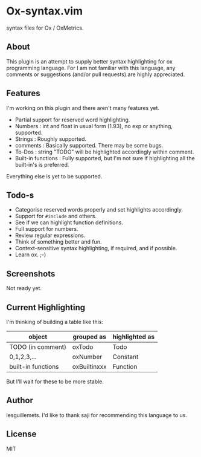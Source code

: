Ox-syntax.vim
=============

syntax files for Ox / OxMetrics.

## About
This plugin is an attempt to supply better syntax highlighting for ox programming language.
For I am not familiar with this language, any comments or suggestions (and/or pull requests) are highly appreciated.

## Features
I'm working on this plugin and there aren't many features yet.

* Partial support for reserved word highlighting.
* Numbers : int and float in usual form (1.93), no exp or anything, supported.
* Strings : Roughly supported.
* comments : Basically supported. There may be some bugs.
* To-Dos : string "TODO" will be highlighted accordingly within comment.
* Built-in functions : Fully supported, but I'm not sure if highlighting all the built-in's is preferred.

Everything else is yet to be supported.

## Todo-s

* Categorise reserved words properly and set highlights accordingly.
* Support for `#include` and others.
* See if we can highlight function definitions.
* Full support for numbers.
* Review regular expressions.
* Think of something better and fun.
* Context-sensitive syntax highlighting, if required, and if possible.
* Learn ox. ;-)

## Screenshots

Not ready yet.

## Current Highlighting

I'm thinking of building a table like this:

|object            |grouped as  |highlighted as|
|------            |----------- |--------------|
|TODO (in comment) |oxTodo      |Todo          |
|0,1,2,3,...       |oxNumber    |Constant      |
|built-in functions|oxBuiltinxxx|Function      |

But I'll wait for these to be more stable.

## Author

lesguillemets. I'd like to thank saji for recommending this language to us.

## License

MIT
